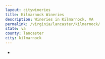 ```yaml
---
layout: citywineries
title: Kilmarnock Wineries
description: Wineries in Kilmarnock, VA
permalink: /virginia/lancaster/kilmarnock/
state: va
county: lancaster
city: kilmarnock
---
```

-
